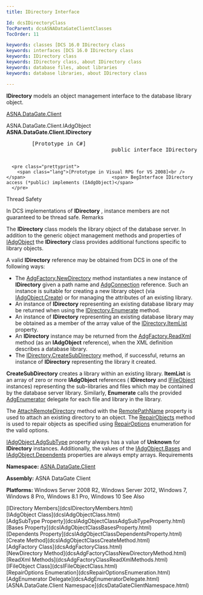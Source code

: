 ```yaml
---
title: IDirectory Interface

Id: dcsIDirectoryClass
TocParent: dcsASNADataGateClientClasses
TocOrder: 11

keywords: classes [DCS 16.0 IDirectory class
keywords: interfaces [DCS 16.0 IDirectory class
keywords: IDirectory class
keywords: IDirectory class, about IDirectory class
keywords: database files, about libraries
keywords: database libraries, about IDirectory class

---
```


**IDirectory** models an object management interface to the database library object. 

[ASNA.DataGate.Client](dcsDataGateClientNamespace.html) 

ASNA.DataGate.Client.IAdgObject<br /> **ASNA.DataGate.Client.<span>IDirectory</span>** 
<pre class="prettyprint">
        <span class="lang">[Prototype in C#]<br /></span>                                <span> public interface IDirectory | Inherits IAdgObject</span>
      </pre>
      <pre class="prettyprint">
        <span class="lang">[Prototype in Visual RPG for VS 2008]<br /></span>                                <span> BegInterface IDirectory access (*public) implements (IAdgObject)</span>
      </pre>

Thread Safety

In DCS implementations of **IDirectory** , instance members are not guaranteed to be thread safe.
Remarks

The **IDirectory** class models the library object of the database server. In addition to the generic object management methods and properties of [IAdgObject](dcsIAdgObjectClass.html) the **IDirectory** class provides additional functions specific to library objects.

A valid **IDirectory** reference may be obtained from DCS in one of the following ways:

- The [AdgFactory.NewDirectory](dcsAdgFactoryClassNewDirectoryMethod.html) method instantiates a new instance of **IDirectory** given a path name and [AdgConnection](dcsAdgConnectionClass.html) reference. Such an instance is suitable for creating a new library object (via [ IAdgObject.Create](dcsIAdgObjectClassCreateMethod.html)) or for managing the attributes of an existing library.
- An instance of **IDirectory** representing an existing database library may be returned when using the [ IDirectory.Enumerate](dcsIDirectoryClassEnumerateMethod.html) method.
- An instance of **IDirectory** representing an existing database library may be obtained as a member of the array value of the [ IDirectory.ItemList](dcsIDirectoryClassItemListProperty.html) property.
- An **IDirectory** instance may be returned from the [ AdgFactory.ReadXml](dcsAdgFactoryClassReadXmlMethods.html) method (as an **IAdgObject** reference), when the XML definition describes a database library.
- The [IDirectory.CreateSubDirectory](dcsIDirectoryClassCreateSubDirectoryMethod.html) method, if successful, returns an instance of **IDirectory** representing the library it created.

**CreateSubDirectory** creates a library within an existing library. **ItemList** is an array of zero or more **IAdgObject** references ( **IDirectory** and [IFileObject](dcsIFileObjectClass.html) instances) representing the sub-libraries and files which may be contained by the database server library. Similarly, **Enumerate** calls the provided [AdgEnumerator](dcsAdgEnumeratorDelegate.html) delegate for each file and library in the library.

The [AttachRemoteDirectory](dcsIDirectoryClassAttachRemoteDirectoryMethod.html) method with the [RemotePathName](dcsIDirectoryClassRemotePathNameProperty.html) property is used to attach an existing directory to an object. The [ RepairObjects](dcsIDirectoryClassRepairObjectsMethod.html) method is used to repair objects as specified using [RepairOptions](dcsRepairOptionsEnumeration.html) enumeration for the valid options.

[IAdgObject.AdgSubType](dcsIAdgObjectClassAdgSubTypeProperty.html) property always has a value of **Unknown** for **IDirectory** instances. Additionally, the values of the [ IAdgObject.Bases](dcsIAdgObjectClassBasesProperty.html) and [IAdgObject.Dependents](dcsIAdgObjectClassDependentsProperty.html) properties are always empty arrays.
Requirements

**Namespace:** [ASNA.DataGate.Client](dcsDataGateClientNamespace.html) 

**Assembly:** ASNA DataGate Client

**Platforms:** Windows Server 2008 R2, Windows Server 2012, Windows 7, Windows 8 Pro, Windows 8.1 Pro, Windows 10
See Also

<dl />
      [IDirectory Members](dcsIDirectoryMembers.html)
      <br />
      [IAdgObject Class](dcsIAdgObjectClass.html)
      <br />
      [AdgSubType Property](dcsIAdgObjectClassAdgSubTypeProperty.html)
      <br />
      [Bases Property](dcsIAdgObjectClassBasesProperty.html)
      <br />
      [Dependents Property](dcsIAdgObjectClassDependentsProperty.html)
      <br />
      [Create Method](dcsIAdgObjectClassCreateMethod.html)
      <br />
      [AdgFactory Class](dcsAdgFactoryClass.html)
      <br />
      [NewDirectory Method](dcsAdgFactoryClassNewDirectoryMethod.html)
      <br />
      [ReadXml Methods](dcsAdgFactoryClassReadXmlMethods.html)
      <br />
      [IFileObject Class](dcsIFileObjectClass.html)
      <br />
      [RepairOptions Enumeration](dcsRepairOptionsEnumeration.html)
      <br />
      [AdgEnumerator Delegate](dcsAdgEnumeratorDelegate.html)
      <br />
      [ASNA.DataGate.Client Namespace](dcsDataGateClientNamespace.html)

